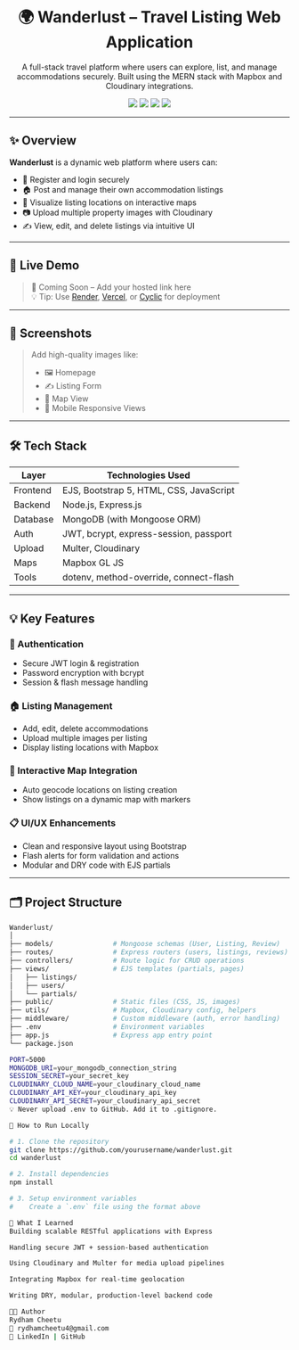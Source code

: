 <h1 align="center">🌍 Wanderlust – Travel Listing Web Application</h1>

<p align="center">
  A full-stack travel platform where users can explore, list, and manage accommodations securely. Built using the MERN stack with Mapbox and Cloudinary integrations.
</p>

<div align="center">
  <img src="https://img.shields.io/badge/Backend-Express.js-blue" />
  <img src="https://img.shields.io/badge/Database-MongoDB-green" />
  <img src="https://img.shields.io/badge/Auth-JWT%20%7C%20Bcrypt-yellow" />
  <img src="https://img.shields.io/badge/View-Engine-EJS-critical" />
</div>

---

## ✨ Overview

**Wanderlust** is a dynamic web platform where users can:
- 🔐 Register and login securely
- 🏠 Post and manage their own accommodation listings
- 📍 Visualize listing locations on interactive maps
- 📷 Upload multiple property images with Cloudinary
- ✍️ View, edit, and delete listings via intuitive UI

---

## 🚀 Live Demo

> 🔗 Coming Soon – Add your hosted link here  
> 💡 Tip: Use [Render](https://render.com), [Vercel](https://vercel.com), or [Cyclic](https://www.cyclic.sh/) for deployment

---

## 📸 Screenshots

> Add high-quality images like:
> - 🖼 Homepage
> - ✍️ Listing Form
> - 🧭 Map View
> - 📱 Mobile Responsive Views

---

## 🛠 Tech Stack

| Layer       | Technologies Used                           |
|-------------|----------------------------------------------|
| Frontend    | EJS, Bootstrap 5, HTML, CSS, JavaScript      |
| Backend     | Node.js, Express.js                          |
| Database    | MongoDB (with Mongoose ORM)                  |
| Auth        | JWT, bcrypt, express-session, passport       |
| Upload      | Multer, Cloudinary                           |
| Maps        | Mapbox GL JS                                 |
| Tools       | dotenv, method-override, connect-flash       |

---

## 💡 Key Features

### 👤 Authentication
- Secure JWT login & registration
- Password encryption with bcrypt
- Session & flash message handling

### 🏠 Listing Management
- Add, edit, delete accommodations
- Upload multiple images per listing
- Display listing locations with Mapbox

### 📍 Interactive Map Integration
- Auto geocode locations on listing creation
- Show listings on a dynamic map with markers

### 📋 UI/UX Enhancements
- Clean and responsive layout using Bootstrap
- Flash alerts for form validation and actions
- Modular and DRY code with EJS partials

---

## 🗂 Project Structure

```bash
Wanderlust/
│
├── models/               # Mongoose schemas (User, Listing, Review)
├── routes/               # Express routers (users, listings, reviews)
├── controllers/          # Route logic for CRUD operations
├── views/                # EJS templates (partials, pages)
│   ├── listings/
│   ├── users/
│   └── partials/
├── public/               # Static files (CSS, JS, images)
├── utils/                # Mapbox, Cloudinary config, helpers
├── middleware/           # Custom middleware (auth, error handling)
├── .env                  # Environment variables
├── app.js                # Express app entry point
└── package.json

PORT=5000
MONGODB_URI=your_mongodb_connection_string
SESSION_SECRET=your_secret_key
CLOUDINARY_CLOUD_NAME=your_cloudinary_cloud_name
CLOUDINARY_API_KEY=your_cloudinary_api_key
CLOUDINARY_API_SECRET=your_cloudinary_api_secret
💡 Never upload .env to GitHub. Add it to .gitignore.

🧪 How to Run Locally

# 1. Clone the repository
git clone https://github.com/yourusername/wanderlust.git
cd wanderlust

# 2. Install dependencies
npm install

# 3. Setup environment variables
#    Create a `.env` file using the format above

🧠 What I Learned
Building scalable RESTful applications with Express

Handling secure JWT + session-based authentication

Using Cloudinary and Multer for media upload pipelines

Integrating Mapbox for real-time geolocation

Writing DRY, modular, production-level backend code

👨‍💻 Author
Rydham Cheetu
📧 rydhamcheetu4@gmail.com
🔗 LinkedIn | GitHub
